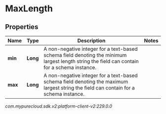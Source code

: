 # MaxLength


## Properties

| Name | Type | Description | Notes |
| ------------ | ------------- | ------------- | ------------- |
| **min** | **Long** | A non-negative integer for a text-based schema field denoting the minimum largest length string the field can contain for a schema instance. |  |
| **max** | **Long** | A non-negative integer for a text-based schema field denoting the maximum largest string the field can contain for a schema instance. |  |




_com.mypurecloud.sdk.v2:platform-client-v2:229.0.0_
